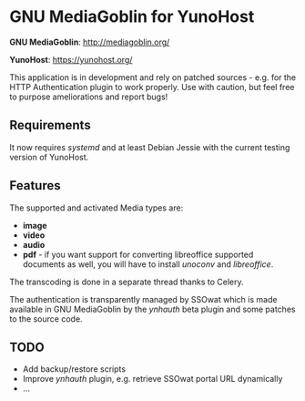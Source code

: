 # GNU MediaGoblin for YunoHost

**GNU MediaGoblin**: http://mediagoblin.org/

**YunoHost**: https://yunohost.org/


This application is in development and rely on patched sources - e.g. for
the HTTP Authentication plugin to work properly. Use with caution, but feel
free to purpose ameliorations and report bugs!

## Requirements

It now requires *systemd* and at least Debian Jessie with the current testing
version of YunoHost.

## Features

The supported and activated Media types are:
  * **image**
  * **video**
  * **audio**
  * **pdf** - if you want support for converting libreoffice supported
  documents as well, you will have to install *unoconv* and *libreoffice*.

The transcoding is done in a separate thread thanks to Celery.

The authentication is transparently managed by SSOwat which is made
available in GNU MediaGoblin by the *ynhauth* beta plugin and some patches
to the source code.

## TODO

* Add backup/restore scripts
* Improve *ynhauth* plugin, e.g. retrieve SSOwat portal URL dynamically
* ...
